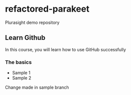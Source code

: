# refactored-parakeet
Plurasight demo repository

## Learn Github
In this course, you will learn how to use GitHub successfully

### The basics
- Sample 1
- Sample 2

Change made in sample branch
